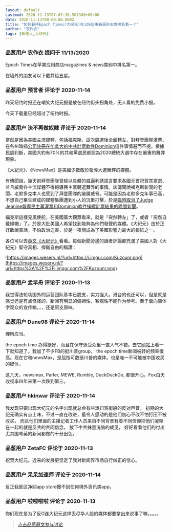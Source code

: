 ```yaml
---
layout: default
Lastmod: 2020-11-13T07:07:38.501368+00:00
date: 2020-11-13T00:00:00.000Z
title: "如何看待Epoch Times(大纪元)在iOS应用新闻杂志类排名第一？"
author: "农作衣"
tags: [新唐人,大纪元]
---
```



### 品葱用户 **农作衣** 提问于 11/13/2020
    
Epoch Times在苹果应用商店magazines & news类别中排名第一。  
  
在墙外的朋友可以下载并给五星。
    
                

### 品葱用户 **预言者** 评论于 2020-11-14
        
昨天纽约时报还在嘲笑大纪元报是放在纽约街头拐角处，无人看的免费小报。  
  
今天下载量已经超过了纽约时报。
        
                

### 品葱用户 **決不再做奴隸** 评论于 2020-11-14
        
當然是因為美國主流媒體，包括福克斯，這次競選後全面轉左，對拜登團隊灌票、在各州暗插[公司註冊在加拿大的中共計票軟件Dominion]( "https://conservapedia.com/Dominion_Voting_Systems")這件事情避而不提。根據民調判斷，美國大約有70%的共和黨選民都認為2020總統大選中存在嚴重的舞弊現象。  
  
《大紀元》、《NewsMax》是美國少數敢於報導大選舞弊的媒體。  
  
有傳聞說，幾天前拜登團隊曾經以具體的威逼利誘語言要求各國元首祝賀其當選、並且威脅各主流媒體不得報導民主黨競選舞弊的事情。該傳聞說福克斯新聞的老闆、老默多克本人也受到了拜登團隊的嚴厲威脅。可能是因為老默多克年事已高，不想自己畢生建成的媒體集團遭到小人的沉重打擊，於是[臨時取消了Judge Jeanine報導民主黨灌票和Dominion軟件操縱計票結果的晚間新聞]( "https://www.youtube.com/watch?v=fLApIrEjud0")。  
  
福克斯這樣見風使舵，在美國廣大觀眾看來，就是「突然轉左」了，或者「突然自戴綠帽」了。於是大批美國人希望找到能夠為他們發聲的媒體。《大紀元》由於正好敢說真話，不怕政治迫害，於是一夜間成為了美國影響力最大的報紙之一。  
  
各位可以去[英文《大紀元》]( "https://www.theepochtimes.com/epoch-times-1-in-app-downloads-in-newspaper-category_3576371.html")看看。每個新聞旁邊的讀者評論都充滿了美國人對《大紀元》堅守真相、捍衛自由的稱讚：  
  
![https://images.weserv.nl/?url=https://i.imgur.com/Kuzounr.png](https://images.weserv.nl/?url=https%3A%2F%2Fi.imgur.com%2FKuzounr.png)
        
                

### 品葱用户 **孟早舟** 评论于 2020-11-13
        
我觉得法轮功国外的运营团队基本已脱支，实力强大。港台的也还可以，但是就是感觉还是有点怪怪的，新闻有明显的偏袒性，客观性不能作为参考。至于面向简体字观众的宣传嘛，，，还是原支原味。
        
                

### 品葱用户 **Dune98** 评论于 2020-11-14
        
理所应当。  
  
the epoch time 办得挺好，而且在保守派受众里一直人气不错。去它[网站]( "https://www.theepochtimes.com/")上看一下就知道了。我加了不少FB的挺川普group， the epoch time新闻被转的频率很高。现在它和newsMax，是屈指可数挺川普的媒体。也是唯一不可能被中国收买的媒体。  
  
这几天，newsmax, Parler, MEWE, Rumble, DuckDuckGo, 都很开心。Fox白天收视率四年来第一次跌到第三。
        
                

### 品葱用户 **hkinwar** 评论于 2020-11-14
        
我发现只要出现大纪元的名字出现就总会有些泼妇骂街般的反对声音， 初期的大纪元确实有点土味，不过一直在改进，最令人感动的是他们初心不改不怕打压不被收买， 而且他们里面的主播记者工作人员来自不同背景有着不同信仰把他们凝聚在一起的就是反共的共同信念。 放下中共抹黑洗脑的成见， 好好看看他们的付出尤其国粤英的新闻都做的十分出色。
        
                

### 品葱用户 **ZetaFC** 评论于 2020-11-13
        
祝贺大纪元。近来的发展更坚定了我对新闻界市场自行纠正的信心。
        
                

### 品葱用户 **呆呆加速师** 评论于 2020-11-14
        
反正我匪区净网app store搜不到任何境外资讯类app。
        
                

### 品葱用户 **啦啦啦啦** 评论于 2020-11-13
        
你们现在是为了反G连大纪元这样丢尽华人脸的媒体都要拿出来说事了嘛。。。。。
        
                





> [点击品葱原文参与讨论](https://pincong.rocks/question/33461)

